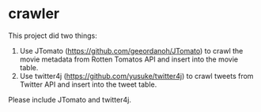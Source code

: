 crawler
=======

This project did two things:

1. Use JTomato (https://github.com/geeordanoh/JTomato) to crawl the movie metadata from Rotten Tomatos API and insert into the movie table.
2. Use twitter4j (https://github.com/yusuke/twitter4j) to crawl tweets from Twitter API and insert into the tweet table.

Please include JTomato and twitter4j.
